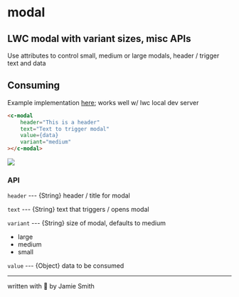 # modal

## LWC modal with variant sizes, misc APIs

Use attributes to control small, medium or large modals, header / trigger text and data

## Consuming

Example implementation [here](force-app/main/default/lwc/example/example.html); works well w/ lwc local dev server

```html
<c-modal
    header="This is a header"
    text="Text to trigger modal"
    value={data}
    variant="medium"
></c-modal>
```

<img src="https://i.imgur.com/oJFko9O.png" />

### API
```header``` --- {String} header / title for modal

```text``` --- {String} text that triggers / opens modal

```variant``` --- {String} size of modal, defaults to medium
  - large
  - medium
  - small

```value``` --- {Object} data to be consumed

---

written with 💙 by Jamie Smith